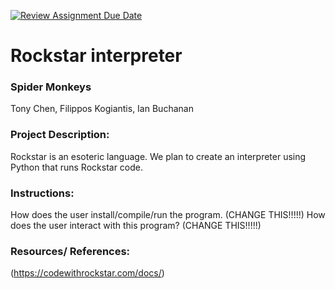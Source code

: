 [![Review Assignment Due Date](https://classroom.github.com/assets/deadline-readme-button-22041afd0340ce965d47ae6ef1cefeee28c7c493a6346c4f15d667ab976d596c.svg)](https://classroom.github.com/a/am3xLbu5)
# Rockstar interpreter
 
### Spider Monkeys

Tony Chen, Filippos Kogiantis, Ian Buchanan 
       
### Project Description:

Rockstar is an esoteric language. We plan to create an interpreter using Python that runs Rockstar code. 
  
### Instructions:

How does the user install/compile/run the program. (CHANGE THIS!!!!!)
How does the user interact with this program? (CHANGE THIS!!!!!)

### Resources/ References:

(https://codewithrockstar.com/docs/)
